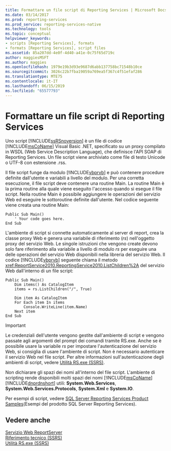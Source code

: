 ```yaml
---
title: Formattare un file script di Reporting Services | Microsoft Docs
ms.date: 03/14/2017
ms.prod: reporting-services
ms.prod_service: reporting-services-native
ms.technology: tools
ms.topic: conceptual
helpviewer_keywords:
- scripts [Reporting Services], formats
- formats [Reporting Services], script files
ms.assetid: 85a207dd-4e0f-4d40-a41e-0c75f65d719c
author: maggiesMSFT
ms.author: maggies
ms.openlocfilehash: 1979e19b3d93e9687d6abb137758bc71548b10ce
ms.sourcegitcommit: 3026c22b7fba19059a769ea5f367c4f51efaf286
ms.translationtype: MTE75
ms.contentlocale: it-IT
ms.lasthandoff: 06/15/2019
ms.locfileid: "65577793"
---
```

# <a name="format-a-reporting-services-script-file"></a>Formattare un file script di Reporting Services
  Uno script [!INCLUDE[ssRSnoversion](../../includes/ssrsnoversion-md.md)] è un file di codice [!INCLUDE[msCoName](../../includes/msconame-md.md)] Visual Basic .NET, specificato su un proxy compilato in WSDL (Web Service Description Language), che definisce l'API SOAP di Reporting Services. Un file script viene archiviato come file di testo Unicode o UTF-8 con estensione .rss.  
  
 Il file script funge da modulo [!INCLUDE[vbprvb](../../includes/vbprvb-md.md)] e può contenere procedure definite dall'utente e variabili a livello del modulo. Per una corretta esecuzione, il file script deve contenere una routine Main. La routine Main è la prima routine alla quale viene eseguito l'accesso quando si esegue il file script. Nella routine Main è possibile aggiungere le operazioni del servizio Web ed eseguire le sottoroutine definite dall'utente. Nel codice seguente viene creata una routine Main:  
  
```  
Public Sub Main()  
    ' Your code goes here.  
End Sub  
```  
  
 L'ambiente di script si connette automaticamente al server di report, crea la classe proxy Web e genera una variabile di riferimento (*rs*) nell'oggetto proxy del servizio Web. Le singole istruzioni che vengono create devono solo fare riferimento alla variabile a livello di modulo *rs* per eseguire una delle operazioni del servizio Web disponibili nella libreria del servizio Web. Il codice [!INCLUDE[vbprvb](../../includes/vbprvb-md.md)] seguente chiama il metodo <xref:ReportService2010.ReportingService2010.ListChildren%2A> del servizio Web dall'interno di un file script:  
  
```  
Public Sub Main()  
    Dim items() As CatalogItem  
    items = rs.ListChildren("/", True)  
  
    Dim item As CatalogItem  
    For Each item In items  
        Console.WriteLine(item.Name)  
    Next item  
End Sub   
```  
  
> [!IMPORTANT]  
>  Le credenziali dell'utente vengono gestite dall'ambiente di script e vengono passate agli argomenti del prompt dei comandi tramite RS.exe. Anche se è possibile usare la variabile *rs* per impostare l'autenticazione del servizio Web, si consiglia di usare l'ambiente di script. Non è necessario autenticare il servizio Web nel file script. Per altre informazioni sull'autenticazione degli ambienti di script, vedere [Utilità RS.exe &#40;SSRS&#41;](../../reporting-services/tools/rs-exe-utility-ssrs.md).  
  
 Non dichiarare gli spazi dei nomi all'interno del file script. L'ambiente di scripting rende disponibili molti spazi dei nomi [!INCLUDE[msCoName](../../includes/msconame-md.md)][!INCLUDE[dnprdnshort](../../includes/dnprdnshort-md.md)] utili: **System.Web.Services**, **System.Web.Services.Protocols**, **System.Xml** e **System.IO**.  
  
 Per esempi di script, vedere [SQL Server Reporting Services Product Samples](https://go.microsoft.com/fwlink/?LinkId=177889)(Esempi del prodotto SQL Server Reporting Services).  
  
## <a name="see-also"></a>Vedere anche  
 [Servizio Web ReportServer](../../reporting-services/report-server-web-service/report-server-web-service.md)   
 [Riferimento tecnico &#40;SSRS&#41;](../../reporting-services/technical-reference-ssrs.md)   
 [Utilità RS.exe &#40;SSRS&#41;](../../reporting-services/tools/rs-exe-utility-ssrs.md)  
  
  
